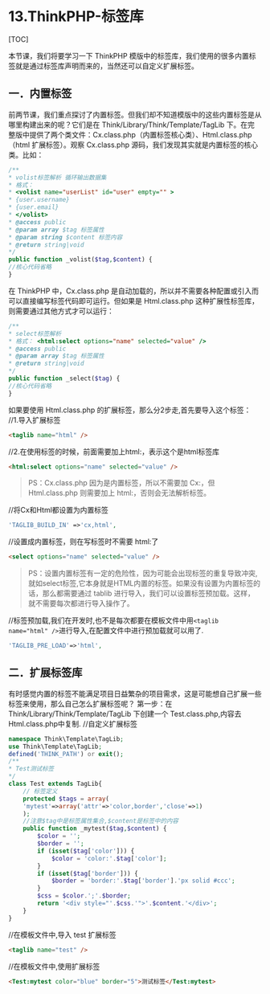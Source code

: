 # 13.ThinkPHP-标签库
[TOC]

本节课，我们将要学习一下 ThinkPHP 模版中的标签库，我们使用的很多内置标签就是通过标签库声明而来的，当然还可以自定义扩展标签。
## 一．内置标签
前两节课，我们重点探讨了内置标签。但我们却不知道模版中的这些内置标签是从哪里构建出来的呢？它们是在 Think/Library/Think/Template/TagLib 下。在完整版中提供了两个类文件：Cx.class.php（内置标签核心类）、Html.class.php（html 扩展标签）。观察 Cx.class.php 源码，我们发现其实就是内置标签的核心类。比如：
```php
/**
* volist标签解析 循环输出数据集
* 格式：
* <volist name="userList" id="user" empty="" >
* {user.username}
* {user.email}
* </volist>
* @access public
* @param array $tag 标签属性
* @param string $content 标签内容
* @return string|void
*/
public function _volist($tag,$content) {
//核心代码省略
}
```
在 ThinkPHP 中，Cx.class.php 是自动加载的，所以并不需要各种配置或引入而可以直接编写标签代码即可运行。但如果是 Html.class.php 这种扩展性标签库，则需要通过其他方式才可以运行：
```php
/**
* select标签解析
* 格式： <html:select options="name" selected="value" />
* @access public
* @param array $tag 标签属性
* @return string|void
*/
public function _select($tag) {
//核心代码省略
}
```
如果要使用 Html.class.php 的扩展标签，那么分2步走,首先要导入这个标签：
//1.导入扩展标签
```html
<taglib name="html" />
```
//2.在使用标签的时候，前面需要加上html:，表示这个是html标签库
```html
<html:select options="name" selected="value" />
```
> PS：Cx.class.php 因为是内置标签，所以不需要加 Cx:，但 Html.class.php 则需要加上 html:，否则会无法解析标签。

//将Cx和Html都设置为内置标签
```php
'TAGLIB_BUILD_IN' =>'cx,html',
```
//设置成内置标签，则在写标签时不需要 html:了
```html
<select options="name" selected="value" />
```
>PS：设置内置标签有一定的危险性，因为可能会出现标签的重复导致冲突,就如select标签,它本身就是HTML内置的标签。如果没有设置为内置标签的话，那么都需要通过 tablib 进行导入，我们可以设置标签预加载。这样，就不需要每次都进行导入操作了。

//标签预加载,我们在开发时,也不是每次都要在模板文件中用`<taglib name="html" />`进行导入,在配置文件中进行预加载就可以用了.
```php
'TAGLIB_PRE_LOAD'=>'html', 
```

## 二．扩展标签库
有时感觉内置的标签不能满足项目日益繁杂的项目需求，这是可能想自己扩展一些标签来使用，那么自己怎么扩展标签呢？
第一步：在 Think/Library/Think/Template/TagLib 下创建一个 Test.class.php,内容去Html.class.php中复制.
//自定义扩展标签
```php
namespace Think\Template\TagLib;
use Think\Template\TagLib;
defined('THINK_PATH') or exit();
/**
* Test测试标签
*/
class Test extends TagLib{
    // 标签定义
    protected $tags = array(
    'mytest'=>array('attr'=>'color,border','close'=>1)
    );
    //注意$tag中是标签属性集合,$content是标签中的内容
    public function _mytest($tag,$content) {
        $color = '';
        $border = '';
        if (isset($tag['color'])) {
            $color = 'color:'.$tag['color'];
        }
        if (isset($tag['border'])) {
            $border = 'border:'.$tag['border'].'px solid #ccc';
        }
        $css = $color.';'.$border;
        return '<div style="'.$css.'">'.$content.'</div>';
    }
}
```
//在模板文件中,导入 test 扩展标签
```html
<taglib name="test" />
```
//在模板文件中,使用扩展标签
```html
<Test:mytest color="blue" border="5">测试标签</Test:mytest>
```